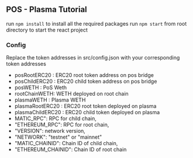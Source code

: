 ## POS - Plasma Tutorial

run `npm install` to install all the required packages
run `npm start` from root directory to start the react project

### Config

Replace the token addresses in src/config.json with your corresponding token addresses

- posRootERC20 : ERC20 root token address on pos bridge
- posChildERC20 : ERC20 child token address on pos bridge
- posWETH : PoS Weth
- rootChainWETH: WETH deployed on root chain
- plasmaWETH : Plasma WETH
- plasmaRootERC20 : ERC20 root token deployed on plasma
- plasmaChildERC20 : ERC20 child token deployed on plasma
- MATIC_RPC": RPC for child chain,
- "ETHEREUM_RPC": RPC for root chain, 
- "VERSION": network version, 
- "NETWORK": "testnet" or "mainnet"
- "MATIC_CHAINID": Chain ID of child chain, 
- "ETHEREUM_CHAINID": Chain ID of root chain
